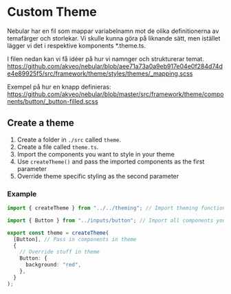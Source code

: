 # Custom Theme

Nebular har en fil som mappar variabelnamn mot de olika definitionerna av temafärger och storlekar. Vi skulle kunna göra
på liknande sätt, men istället lägger vi det i respektive komponents \*.theme.ts.

I filen nedan kan vi få idéer på hur vi namnger och strukturerar temat.
<https://github.com/akveo/nebular/blob/aee71a73a0a9eb917e04e0f284d74de4e89925f5/src/framework/theme/styles/themes/_mapping.scss>

Exempel på hur en knapp definieras:
<https://github.com/akveo/nebular/blob/master/src/framework/theme/components/button/_button-filled.scss>

## Create a theme

1. Create a folder in `./src` called `theme`.
2. Create a file called `theme.ts`.
3. Import the components you want to style in your theme
4. Use `createTheme()` and pass the imported components as the first parameter
5. Override theme specific styling as the second parameter

### Example

```typescript
import { createTheme } from "../../theming"; // Import theming function

import { Button } from "../inputs/button"; // Import all components you want to use

export const theme = createTheme(
  [Button], // Pass in components in theme
  {
    // Override stuff in theme
    Button: {
      background: "red",
    },
  }
);
```
